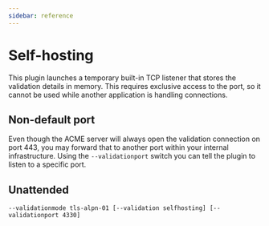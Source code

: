 ```yaml
---
sidebar: reference
---
```


# Self-hosting
This plugin launches a temporary built-in TCP listener that stores the 
validation details in memory. This requires exclusive access to the port,
so it cannot be used while another application is handling connections.

## Non-default port
Even though the ACME server will always open the validation connection on 
port 443, you may forward that to another port within your internal 
infrastructure. Using the `--validationport` switch you can tell the 
plugin to listen to a specific port.

## Unattended 
`--validationmode tls-alpn-01 [--validation selfhosting] [--validationport 4330]`
